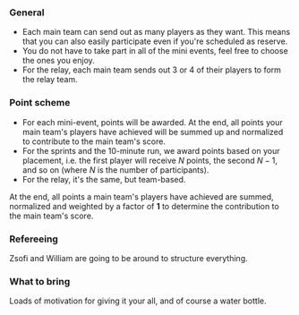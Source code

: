 ### General

- Each main team can send out as many players as they want. This means that you can also easily participate even if you're scheduled as reserve.
- You do not have to take part in all of the mini events, feel free to choose the ones you enjoy.
- For the relay, each main team sends out 3 or 4 of their players to form the relay team.

### Point scheme

- For each mini-event, points will be awarded. At the end, all points your main team's players have achieved will be summed up and normalized to contribute to the main team's score.
- For the sprints and the 10-minute run, we award points based on your placement, i.e. the first player will receive $N$ points, the second $N-1$, and so on (where $N$ is the number of participants).
- For the relay, it's the same, but team-based.

At the end, all points a main team's players have achieved are summed, normalized and weighted by a factor of **1** to determine the contribution to the main team's score.

### Refereeing

Zsofi and William are going to be around to structure everything.

### What to bring

Loads of motivation for giving it your all, and of course a water bottle.
